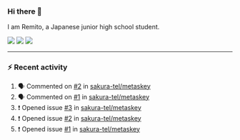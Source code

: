 ### Hi there 👋

I am Remito, a Japanese junior high school student.

[![](https://img.shields.io/mastodon/follow/000000001?domain=https%3A%2F%2Fchillout.chat&style=social)](https://chillout.chat/@remito)
[![](https://img.shields.io/badge/discord-%236C54E8.svg?&style=flat&logo=discord&logoColor=white)](https://discord.com/users/786524349015261204)
[![](https://img.shields.io/badge/Keybase-%23E3E049.svg?&style=flat&logo=Keybase&logoColor=black)](https://keybase.io/remito)

---

### ⚡ Recent activity

<!--START_SECTION:activity--> 
1. 🗣 Commented on [#2](https://github.com/sakura-tel/metaskey/issues/2) in [sakura-tel/metaskey](https://github.com/sakura-tel/metaskey)
2. 🗣 Commented on [#1](https://github.com/sakura-tel/metaskey/issues/1) in [sakura-tel/metaskey](https://github.com/sakura-tel/metaskey)
3. ❗️ Opened issue [#3](https://github.com/sakura-tel/metaskey/issues/3) in [sakura-tel/metaskey](https://github.com/sakura-tel/metaskey)
4. ❗️ Opened issue [#2](https://github.com/sakura-tel/metaskey/issues/2) in [sakura-tel/metaskey](https://github.com/sakura-tel/metaskey)
5. ❗️ Opened issue [#1](https://github.com/sakura-tel/metaskey/issues/1) in [sakura-tel/metaskey](https://github.com/sakura-tel/metaskey)
<!--END_SECTION:activity-->
